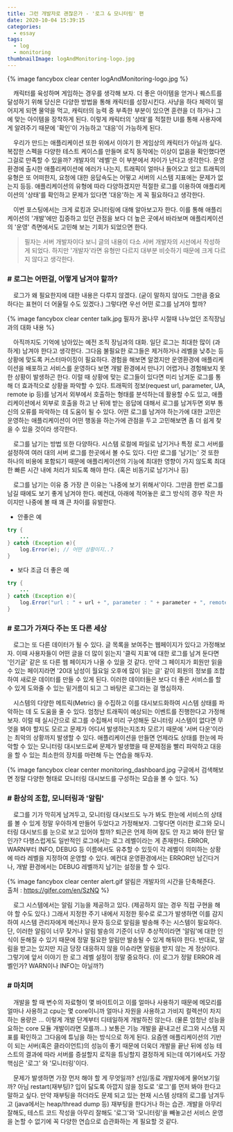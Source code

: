 ```yaml
---
title: 그런 개발자로 괜찮은가 - '로그 & 모니터링' 편
date: 2020-10-04 15:39:15
categories:
  - essay
tags: 
  - log
  - monitoring
thumbnailImage: logAndMonitoring-logo.jpg
---
```

{% image fancybox clear center logAndMonitoring-logo.jpg  %}

　캐릭터를 육성하며 게임하는 경우를 생각해 보자. 더 좋은 아이템을 얻거나 퀘스트를 달성하기 위해 당신은 다양한 방법을 통해 캐릭터를 성장시킨다. 사냥을 하다 체력이 떨어지게 되면 물약을 먹고, <!--more -->캐릭터의 능력 중 부족한 부분이 있으면 훈련을 더 하거나 그에 맞는 아이템을 장착하게 된다. 이렇게 캐릭터의 '상태'를 적절한 UI를 통해 사용자에게 알려주기 때문에 '확인'이 가능하고 '대응'이 가능하게 된다.

　우리가 만드는 애플리케이션 또한 위에서 이야기 한 게임상의 캐릭터가 아닐까 싶다. 복잡한 스펙을 다양한 테스트 케이스를 만들며 로직 동작에는 이상이 없음을 확인했다면 그걸로 만족할 수 있을까? 개발자의 '레벨'은 이 부분에서 차이가 난다고 생각한다. 운영환경에 출시한 애플리케이션에 에러가 나는지, 트래픽이 얼마나 들어오고 있고 트래픽의 유형은 또 어떠한지, 요청에 대한 응답속도는 어떻고 서버의 시스템 지표에는 문제가 없는지 등등. 애플리케이션의 유형에 따라 다양하겠지만 적절한 로그를 이용하여 애플리케이션의 '상태'를 확인하고 문제가 있다면 '대응'하는 게 꼭 필요하다고 생각한다.

　이번 포스팅에서는 크게 로킹과 모니터링에 대해 알아보고자 한다. 이를 통해 애플리케이션의 '개발'에만 집중하고 있던 관점을 보다 더 높은 곳에서 바라보며 애플리케이션의 '운영' 측면에서도 고민해 보는 기회가 되었으면 한다.

> 필자는 서버 개발자이다 보니 글의 내용이 다소 서버 개발자의 시선에서 작성하게 되었다. 하지만 '개발자'라면 유형만 다르지 대부분 비슷하기 때문에 크게 다르지 않다고 생각한다.

### # 로그는 어떤걸, 어떻게 남겨야 할까?
　﻿로그가 왜 필요한지에 대한 내용은 다루지 않겠다. (굳이 말하지 않아도 그만큼 중요하다는 표현이 더 어울릴 수도 있겠다.) 그렇다면 우선 어떤 로그를 남겨야 할까?

{% image fancybox clear center talk.jpg 필자가 꿈나무 시절때 나누었던 조직장님과의 대화 내용 %}

　﻿아직까지도 기억에 남아있는 예전 조직 장님과의 대화. 일단 로그는 최대한 많이 (과하게) 남겨야 한다고 생각한다. 그다음 불필요한 로그들은 제거하거나 레벨을 낮추는 등 상황에 맞도록 커스터마이징이 필요하다. 경험을 해보면 알겠지만 운영환경에 애플리케이션을 배포하고 서비스를 운영하다 보면 개발 환경에서 만나기 어렵거나 경험해보지 못한 상황이 발생하곤 한다. 이럴 때 상황에 맞는 로그들이 있다면 미리 남겨둔 로그를 통해 더 효과적으로 상황을 파악할 수 있다. 트래픽의 정보(request url, parameter, UA, remote ip 등)를 남겨서 외부에서 호출하는 형태를 분석하는데 활용할 수도 있고, 애플리케이션에서 외부로 호출을 하고 난 뒤에 받는 응답에 대해서 로그를 남겨두면 외부 통신의 오류를 파악하는 데 도움이 될 수 있다. 어떤 로그를 남겨야 하는가에 대한 고민은 운영하는 애플리케이션이 어떤 행동을 하는가에 관점을 두고 고민해보면 좀 더 쉽게 찾을 수 있을 것이라 생각한다.

　로그를 남기는 방법 또한 다양하다. 시스템 로컬에 파일로 남기거나 특정 로그 서버를 설정하여 여러 대의 서버 로그를 한곳에서 볼 수도 있다. 다만 로그를 '남기는' 것 또한 하나의 비용에 포함되기 때문에 애플리케이션의 기능에 최대한 영향이 가지 않도록 최대한 빠른 시간 내에 처리가 되도록 해야 한다. (혹은 비동기로 남기거나 등)

　로그를 남기는 이유 중 가장 큰 이유는 '나중에 보기 위해서'이다. 그만큼 한번 로그를 남길 때에도 보기 좋게 남겨야 한다. 예컨대, 아래에 적어놓은 로그 방식의 경우 작은 차이지만 나중에 볼 때 꽤 큰 차이를 유발한다.
﻿
- 안좋은 예

```java
try {
	...
} catch (Exception e){
	log.Error(e); // 어떤 상황이지..?
}
```
- 보다 조금 더 좋은 예
```java
try {
	...
} catch (Exception e){
	log.Error("url : " + url + ", parameter : " + parameter + ", remote ip : " + remoteIp, e); // 로그는 가급적 자세하게 !
}
```

### # 로그가 가져다 주는 또 다른 세상
　로그는 또 다른 데이터가 될 수 있다. 글 목록을 보여주는 웹페이지가 있다고 가정해보자. 이때 사용자들이 어떤 글을 더 많이 읽는지 '클릭 지표'에 대한 로그를 남겨 둔다면 '인기글' 같은 또 다른 웹 페이지가 나올 수 있을 것 같다. 만약 그 페이지가 회원만 읽을 수 있는 페이지라면 '20대 남성이 월요일 오후에 많이 읽는 글' 같이 회원의 정보를 조합하여 새로운 데이터를 만들 수 있게 된다. 이러한 데이터들은 보다 더 좋은 서비스를 할 수 있게 도와줄 수 있는 밑거름이 되고 그 바탕은 로그라는 걸 명심하자.

　시스템의 다양한 메트릭(Metric) 을 수집하고 이를 대시보드화하여 시스템 상태를 파악하는 데 도 도움을 줄 수 있다. 엄청난 트래픽이 예상되는 이벤트를 진행한다고 가정해보자. 이럴 때 실시간으로 로그를 수집해서 미리 구성해둔 모니터링 시스템이 없다면 무엇을 봐야 할지도 모르고 문제가 어디서 발생하는지조차 모르기 때문에 '서버 다운'이라는 최악의 상황까지 발생할 수 있다. 애플리케이션을 만들면 언제라도 상태를 한눈에 파악할 수 있는 모니터링 대시보드로써 문제가 발생했을 때 문제점을 빨리 파악하고 대응을 할 수 있는 최소한의 장치를 마련해 두는 연습을 해두자.

{% image fancybox clear center monitoring_dashboard.jpg 구글에서 검색해보면 정말 다양한 형태로 모니터링 대시보드를 구성하는 모습을 볼 수 있다. %}

### # 환상의 조합, 모니터링과 '알림'
　로그를 기가 막히게 남겨두고, 모니터링 대시보드도 누가 봐도 한눈에 서비스의 상태를 볼 수 있게 정말 우아하게 만들어 두었다고 가정해보자. 그렇다면 이러한 로그와 모니터링 대시보드를 눈으로 보고 있어야 할까? 퇴근은 언제 하며 잠도 안 자고 봐야 한단 말인가? 다행스럽게도 일반적인 로그에서는 로그 레벨이라는 게 존재한다. ERROR, WARN부터 INFO, DEBUG 등 이름에서도 유추할 수 있듯이 각 레벨이 의미하는 상황에 따라 레벨을 지정하여 운영할 수 있다. 예컨대 운영환경에서는 ERROR만 남긴다거나, 개발 환경에서는 DEBUG 레벨까지 남기는 설정을 할 수 있다.

{% image fancybox clear center alert.gif 알림은 개발자의 시간을 단축해준다. <br>출처 : https://gifer.com/en/SzNQ %}

　로그 시스템에서는 알림 기능을 제공하고 있다. (제공하지 않는 경우 직접 구현을 해야 할 수도 있다.) 그래서 지정한 주기 내에서 지정한 횟수로 로그가 발생하면 이를 감지하여 시스템 관리자에게 메신저나 문자 등으로 알림을 발송해 주는 시스템이 필요하다. 단, 이러한 알림이 너무 잦거나 알림 발송의 기준이 너무 추상적이라면 '알림'에 대한 인식이 둔해질 수 있기 때문에 정말 필요한 알림만 발송될 수 있게 해둬야 한다. 반대로, 알림을 받고는 있지만 지금 당장 대응하지 않을 이슈라면 알림을 받지 않는 게 정상이다. 그렇기에 앞서 이야기 한 로그 레벨 설정이 정말 중요하다. (이 로그가 정말 ERROR 레벨인가? WARN이나 INFO는 아닐까?)

### # 마치며
　개발을 할 때 변수의 자료형이 몇 바이트이고 이를 얼마나 사용하기 때문에 메모리를 얼마나 사용하고 cpu는 몇 core이니까 얼마나 자원을 사용하고 가비지 컬렉션이 차지하는 용량은 ... 이렇게 개발 단계부터 디테일하게 개발하진 않는다. (물론 엄청난 성능을 요하는 core 모듈 개발이라면 모를까...) 보통은 기능 개발을 끝내고선 로그와 시스템 지표를 확인하고 그다음에 튜닝을 하는 방식으로 하게 된다. 요즘엔 애플리케이션의 기반이 되는 서버(혹은 클라이언트)의 성능이 좋기 때문에 더욱더 개발을 끝난 뒤에 성능 테스트의 결과에 따라 서버를 증설할지 로직을 튜닝할지 결정하게 되는데 여기에서도 가장 핵심은 '로그' 와 '모니터링'이다.

　문제가 발생하면 가장 먼저 해야 할 게 무엇일까? 선임/동료 개발자에게 물어보기일까? 아님 restart(재부팅)? 입이 닳도록 아깝지 않을 정도로 '로그'를 먼저 봐야 한다고 말하고 싶다. 만약 재부팅을 하더라도 문제 되고 있는 현재 시스템 상태의 로그를 남겨두고 (java에서는 heap/thread dump 등) 재부팅을 한다거나 하는 습관. 개발을 아무리 잘해도, 테스트 코드 작성을 아무리 잘해도 '로그'와 '모니터링'을 빼놓고선 서비스 운영을 논할 수 없기에 꼭 다양한 연습으로 습관화하는 게 필요할 것 같다.